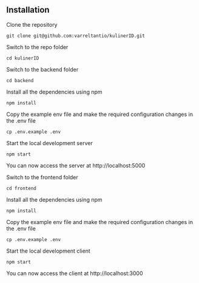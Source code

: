## Installation

Clone the repository

```
git clone git@github.com:varreltantio/kulinerID.git
```

Switch to the repo folder

```
cd kulinerID
```

Switch to the backend folder

```
cd backend
```

Install all the dependencies using npm

```
npm install
```

Copy the example env file and make the required configuration changes in the .env file

```
cp .env.example .env
```

Start the local development server

```
npm start
```

You can now access the server at http://localhost:5000

Switch to the frontend folder

```
cd frontend
```

Install all the dependencies using npm

```
npm install
```

Copy the example env file and make the required configuration changes in the .env file

```
cp .env.example .env
```

Start the local development client

```
npm start
```

You can now access the client at http://localhost:3000
